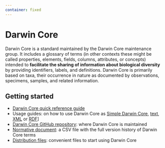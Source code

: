 ```yaml
---
container: fixed
---
```


# Darwin Core

<p class="lead">Darwin Core is a standard maintained by the Darwin Core maintenance group. It includes a glossary of terms (in other contexts these might be called properties, elements, fields, columns, attributes, or concepts) intended to <strong>facilitate the sharing of information about biological diversity</strong> by providing identifiers, labels, and definitions. Darwin Core is primarily based on taxa, their occurrence in nature as documented by observations, specimens, samples, and related information.</p>

## Getting started

* [Darwin Core quick reference guide](terms/)
* Usage guides: on how to use Darwin Core as [Simple Darwin Core](simple/), [text](text/), [XML](xml/) or [RDF](rdf/)]
* [Darwin Core GitHub repository](https://github.com/tdwg/dwc): where Darwin Core is maintained
* [Normative document](https://github.com/tdwg/dwc/blob/master/vocabulary/term_versions.csv): a CSV file with the full version history of Darwin Core terms
* [Distribution files](https://github.com/tdwg/dwc/tree/master/dist): convenient files to start using Darwin Core

